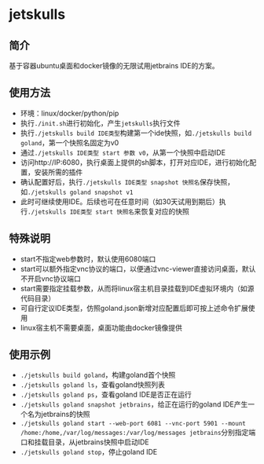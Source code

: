 # jetskulls

## 简介
基于容器ubuntu桌面和docker镜像的无限试用jetbrains IDE的方案。

## 使用方法
* 环境：linux/docker/python/pip
* 执行`./init.sh`进行初始化，产生`jetskulls`执行文件
* 执行`./jetskulls build IDE类型`构建第一个ide快照，如`./jetskulls build goland`，第一个快照名固定为v0
* 通过`./jetskulls IDE类型 start 参数 v0`，从第一个快照中启动IDE
* 访问http://IP:6080，执行桌面上提供的sh脚本，打开对应IDE，进行初始化配置，安装所需的插件
* 确认配置好后，执行`./jetskulls IDE类型 snapshot 快照名`保存快照，如`./jetskulls goland snapshot v1`
* 此时可继续使用IDE。后续也可在任意时间（如30天试用到期后）执行`./jetskulls IDE类型 start 快照名`来恢复对应的快照

## 特殊说明
* start不指定web参数时，默认使用6080端口
* start可以额外指定vnc协议的端口，以便通过vnc-viewer直接访问桌面，默认不开启vnc协议端口
* start需要指定挂载参数，从而将linux宿主机目录挂载到IDE虚拟环境内（如源代码目录）
* 可自行定议IDE类型，仿照goland.json新增对应配置后即可按上述命令扩展使用
* linux宿主机不需要桌面，桌面功能由docker镜像提供

## 使用示例
* `./jetskulls build goland`，构建goland首个快照
* `./jetskulls goland ls`，查看goland快照列表
* `./jetskulls goland ps`，查看goland IDE是否正在运行
* `./jetskulls goland snapshot jetbrains`，给正在运行的goland IDE产生一个名为jetbrains的快照
* `./jetskulls goland start --web-port 6081 --vnc-port 5901 --mount /home:/home,/var/log/messages:/var/log/messages jetbrains`分别指定端口和挂载目录，从jetbrains快照中启动IDE
* `./jetskulls goland stop`，停止goland IDE
